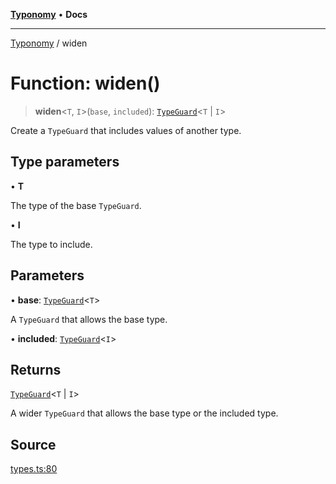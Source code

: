 [**Typonomy**](../README.md) • **Docs**

***

[Typonomy](../globals.md) / widen

# Function: widen()

> **widen**\<`T`, `I`\>(`base`, `included`): [`TypeGuard`](../type-aliases/TypeGuard.md)\<`T` \| `I`\>

Create a `TypeGuard` that includes values of another type.

## Type parameters

• **T**

The type of the base `TypeGuard`.

• **I**

The type to include.

## Parameters

• **base**: [`TypeGuard`](../type-aliases/TypeGuard.md)\<`T`\>

A `TypeGuard` that allows the base type.

• **included**: [`TypeGuard`](../type-aliases/TypeGuard.md)\<`I`\>

## Returns

[`TypeGuard`](../type-aliases/TypeGuard.md)\<`T` \| `I`\>

A wider `TypeGuard` that allows the base type or the included type.

## Source

[types.ts:80](https://github.com/softcraft-development/typonomy/blob/85e3fd32f5ede40463c64a3e9eb5ea415d4f2898/src/types.ts#L80)
